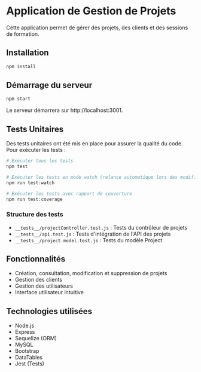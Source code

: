 # Application de Gestion de Projets

Cette application permet de gérer des projets, des clients et des sessions de formation.

## Installation

```bash
npm install
```

## Démarrage du serveur

```bash
npm start
```

Le serveur démarrera sur http://localhost:3001.

## Tests Unitaires

Des tests unitaires ont été mis en place pour assurer la qualité du code. Pour exécuter les tests :

```bash
# Exécuter tous les tests
npm test

# Exécuter les tests en mode watch (relance automatique lors des modifications)
npm run test:watch

# Exécuter les tests avec rapport de couverture
npm run test:coverage
```

### Structure des tests

- `__tests__/projectController.test.js` : Tests du contrôleur de projets
- `__tests__/api.test.js` : Tests d'intégration de l'API des projets
- `__tests__/project.model.test.js` : Tests du modèle Project

## Fonctionnalités

- Création, consultation, modification et suppression de projets
- Gestion des clients
- Gestion des utilisateurs
- Interface utilisateur intuitive

## Technologies utilisées

- Node.js
- Express
- Sequelize (ORM)
- MySQL
- Bootstrap
- DataTables
- Jest (Tests)
